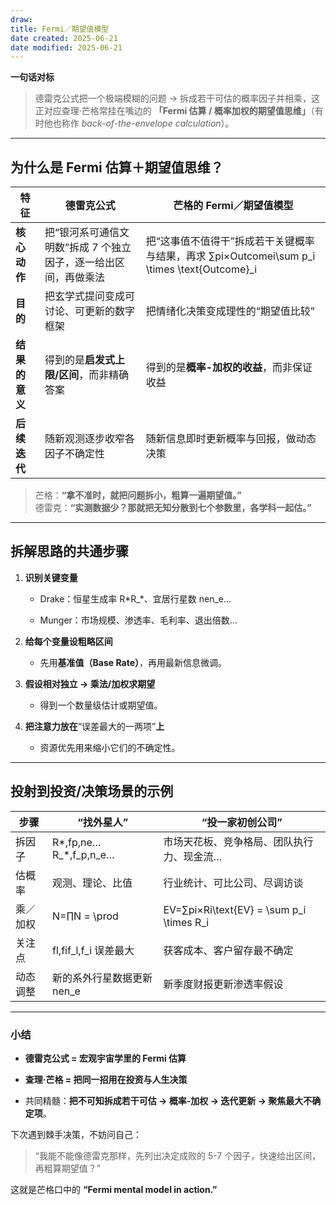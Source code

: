 ```yaml
---
draw:
title: Fermi／期望值模型
date created: 2025-06-21
date modified: 2025-06-21
---
```

**一句话对标**

> 德雷克公式把一个极端模糊的问题 → 拆成若干可估的概率因子并相乘，这正对应查理·芒格常挂在嘴边的 **「Fermi 估算 / 概率加权的期望值思维」**（有时他也称作 _back-of-the-envelope calculation_）。

---

## 为什么是 Fermi 估算＋期望值思维？

|特征|德雷克公式|芒格的 Fermi／期望值模型|
|---|---|---|
|**核心动作**|把“银河系可通信文明数”拆成 7 个独立因子，逐一给出区间，再做乘法|把“这事值不值得干”拆成若干关键概率与结果，再求 ∑pi×Outcomei\sum p_i \times \text{Outcome}_i|
|**目的**|把玄学式提问变成可讨论、可更新的数字框架|把情绪化决策变成理性的“期望值比较”|
|**结果的意义**|得到的是**启发式上限/区间**，而非精确答案|得到的是**概率-加权的收益**，而非保证收益|
|**后续迭代**|随新观测逐步收窄各因子不确定性|随新信息即时更新概率与回报，做动态决策|

> 芒格：**“拿不准时，就把问题拆小，粗算一遍期望值。”**  
> 德雷克：**“实测数据少？那就把无知分散到七个参数里，各学科一起估。”**

---

## 拆解思路的共通步骤

1. **识别关键变量**
    
    - Drake：恒星生成率 R\*R_\*、宜居行星数 nen_e…
        
    - Munger：市场规模、渗透率、毛利率、退出倍数…
        
2. **给每个变量设粗略区间**
    
    - 先用**基准值（Base Rate）**，再用最新信息微调。
        
3. **假设相对独立 → 乘法/加权求期望**
    
    - 得到一个数量级估计或期望值。
        
4. **把注意力放在**“误差最大的一两项”**上**
    
    - 资源优先用来缩小它们的不确定性。
        

---

## 投射到投资/决策场景的示例

|步骤|“找外星人”|“投一家初创公司”|
|---|---|---|
|拆因子|R\*,fp,ne…R_\*,f_p,n_e…|市场天花板、竞争格局、团队执行力、现金流…|
|估概率|观测、理论、比值|行业统计、可比公司、尽调访谈|
|乘／加权|N=∏N = \prod|EV=∑pi×Ri\text{EV} = \sum p_i \times R_i|
|关注点|fl,fif_l,f_i 误差最大|获客成本、客户留存最不确定|
|动态调整|新的系外行星数据更新 nen_e|新季度财报更新渗透率假设|

---

### 小结

- **德雷克公式 = 宏观宇宙学里的 Fermi 估算**
    
- **查理·芒格 = 把同一招用在投资与人生决策**
    
- 共同精髓：**把不可知拆成若干可估 → 概率-加权 → 迭代更新 → 聚焦最大不确定项**。
    

下次遇到棘手决策，不妨问自己：

> “我能不能像德雷克那样，先列出决定成败的 5-7 个因子，快速给出区间，再粗算期望值？”

这就是芒格口中的 **“Fermi mental model in action.”**

